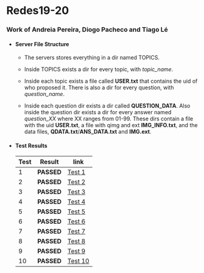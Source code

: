 # Redes19-20
### Work of Andreia Pereira, Diogo Pacheco and Tiago Lé

* #### Server File Structure 

   + The servers stores everything in a dir named TOPICS.  

   + Inside TOPICS exists a dir for every topic, with *topic_name*.  

   + Inside each topic exists a file called **USER.txt** that contains the uid of who proposed it.
   There is also a dir for every question, with *question_name*.  

   + Inside each question dir exists a dir called **QUESTION_DATA**.
   Also inside the question dir exists a dir for every answer named *question_XX* where XX ranges from 01-99.
   These dirs contain a file with the uid **USER.txt**, a file with qimg and ext **IMG_INFO.txt**, and the data files, **QDATA.txt**/**ANS_DATA.txt** and **IMG.ext**.
   
* #### Test Results

   Test | Result | link
   --- | --- | ---
   1 | **PASSED** | [Test 1](https://github.com/Dpac99/Redes19-20/blob/master/test_results/test_report_01.pdf "Test 1")
   2 | **PASSED** | [Test 2](https://github.com/Dpac99/Redes19-20/blob/master/test_results/test_report_02.pdf "Test 2")
   3 | **PASSED** | [Test 3](https://github.com/Dpac99/Redes19-20/blob/master/test_results/test_report_03.pdf "Test 3")
   4 | **PASSED** | [Test 4](https://github.com/Dpac99/Redes19-20/blob/master/test_results/test_report_04.pdf "Test 4")
   5 | **PASSED** | [Test 5](https://github.com/Dpac99/Redes19-20/blob/master/test_results/test_report_05.pdf "Test 5")
   6 | **PASSED** | [Test 6](https://github.com/Dpac99/Redes19-20/blob/master/test_results/test_report_06.pdf "Test 6")
   7 | **PASSED** | [Test 7](https://github.com/Dpac99/Redes19-20/blob/master/test_results/test_report_07.pdf "Test 7")
   8 | **PASSED** | [Test 8](https://github.com/Dpac99/Redes19-20/blob/master/test_results/test_report_08.pdf "Test 8")
   9 | **PASSED** | [Test 9](https://github.com/Dpac99/Redes19-20/blob/master/test_results/test_report_09.pdf "Test 9")
   10 | **PASSED** | [Test 10](https://github.com/Dpac99/Redes19-20/blob/master/test_results/test_report_10.pdf "Test 10")
